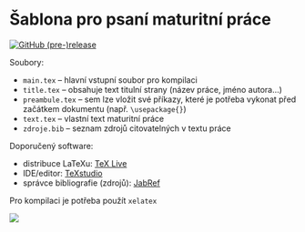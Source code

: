 Šablona pro psaní maturitní práce
===
[![GitHub (pre-)release](https://img.shields.io/github/release-pre/sorashi/latex-maturitni-prace.svg)](https://github.com/Sorashi/latex-maturitni-prace/releases)


Soubory:
- `main.tex` – hlavní vstupní soubor pro kompilaci
- `title.tex` – obsahuje text titulní strany (název práce, jméno autora...)
- `preambule.tex` – sem lze vložit své příkazy, které je potřeba vykonat před
začátkem dokumentu (např. `\usepackage{}`)
- `text.tex` – vlastní text maturitní práce
- `zdroje.bib` – seznam zdrojů citovatelných v textu práce

Doporučený software:
- distribuce LaTeXu: [TeX Live](https://www.tug.org/texlive/)
- IDE/editor: [TeXstudio](https://www.texstudio.org/)
- správce bibliografie (zdrojů): [JabRef](http://www.jabref.org/)

Pro kompilaci je potřeba použít `xelatex`

![](https://i.imgur.com/v3bbZw1.png)